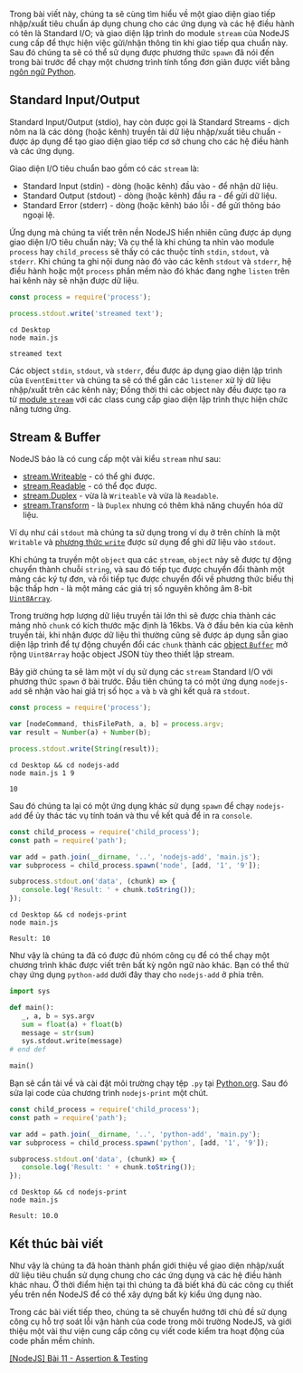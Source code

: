 Trong bài viết này, chúng ta sẽ cùng tìm hiểu về một giao diện giao tiếp nhập/xuất tiêu chuẩn áp dụng chung cho các ứng dụng và các hệ điều hành có tên là Standard I/O; và giao diện lập trình do module `stream` của NodeJS cung cấp để thực hiện việc gửi/nhận thông tin khi giao tiếp qua chuẩn này. Sau đó chúng ta sẽ có thể sử dụng được phương thức `spawn` đã nói đến trong bài trước để chạy một chương trình tính tổng đơn giản được viết bằng [ngôn ngữ Python](https://www.python.org/).

## Standard Input/Output

Standard Input/Output (stdio), hay còn được gọi là Standard Streams - dịch nôm na là các dòng (hoặc kênh) truyền tải dữ liệu nhập/xuất tiêu chuẩn - được áp dụng để tạo giao diện giao tiếp cơ sở chung cho các hệ điều hành và các ứng dụng.

Giao diện I/O tiêu chuẩn bao gồm có các `stream` là:
- Standard Input (stdin) - dòng (hoặc kênh) đầu vào - để nhận dữ liệu.
- Standard Output (stdout) - dòng (hoặc kênh) đầu ra - để gửi dữ liệu.
- Standard Error (stderr) - dòng (hoặc kênh) báo lỗi - để gửi thông báo ngoại lệ.

Ứng dụng mà chúng ta viết trên nền NodeJS hiển nhiên cũng được áp dụng giao diện I/O tiêu chuẩn này; Và cụ thể là khi chúng ta nhìn vào module `process` hay `child_process` sẽ thấy có các thuộc tính `stdin`, `stdout`, và `stderr`. Khi chúng ta ghi nội dung nào đó vào các kênh `stdout` và `stderr`, hệ điều hành hoặc một `process` phần mềm nào đó khác đang nghe `listen` trên hai kênh này sẽ nhận được dữ liệu.

```Desktop/main.js
const process = require('process');

process.stdout.write('streamed text');
```

```CMD|Terminal.io
cd Desktop
node main.js

streamed text
```

Các object `stdin`, `stdout`, và `stderr`, đều được áp dụng giao diện lập trình của `EventEmitter` và chúng ta sẽ có thể gắn các `listener` xử lý dữ liệu nhập/xuất trên các kênh này; Đồng thời thì các object này đều được tạo ra từ [module `stream`](https://nodejs.org/dist/latest-v16.x/docs/api/stream.html) với các class cung cấp giao diện lập trình thực hiện chức năng tương ứng.

## Stream & Buffer

NodeJS bảo là có cung cấp một vài kiểu `stream` như sau:
- [stream.Writeable](https://nodejs.org/dist/latest-v16.x/docs/api/stream.html#class-streamwritable) - có thể ghi được.
- [stream.Readable](https://nodejs.org/dist/latest-v16.x/docs/api/stream.html#class-streamreadable) - có thể đọc được.
- [stream.Duplex](https://nodejs.org/dist/latest-v16.x/docs/api/stream.html#class-streamduplex) - vừa là `Writeable` và vừa là `Readable`.
- [stream.Transform](https://nodejs.org/dist/latest-v16.x/docs/api/stream.html#class-streamtransform) - là `Duplex` nhưng có thêm khả năng chuyển hóa dữ liệu.

Ví dụ như cái `stdout` mà chúng ta sử dụng trong ví dụ ở trên chính là một `Writable` và [phương thức `write`](https://nodejs.org/dist/latest-v16.x/docs/api/stream.html#writablewritechunk-encoding-callback) được sử dụng để ghi dữ liệu vào `stdout`.

Khi chúng ta truyền một `object` qua các `stream`, `object` này sẽ được tự động chuyển thành chuỗi `string`, và sau đó tiếp tục được chuyển đổi thành một mảng các ký tự đơn, và rồi tiếp tục được chuyển đổi về phương thức biểu thị bậc thấp hơn - là một mảng các giá trị số nguyên không âm 8-bit [`Uint8Array`](https://developer.mozilla.org/en-US/docs/Web/JavaScript/Reference/Global_Objects/Uint8Array).

Trong trường hợp lượng dữ liệu truyền tải lớn thì sẽ được chia thành các mảng nhỏ `chunk` có kích thước mặc định là 16kbs. Và ở đầu bên kia của kênh truyền tải, khi nhận được dữ liệu thì thường cũng sẽ được áp dụng sẵn giao diện lập trình để tự động chuyển đổi các `chunk` thành các [object `Buffer`](https://nodejs.org/dist/latest-v16.x/docs/api/buffer.html#class-buffer) mở rộng `Uint8Array` hoặc object JSON tùy theo thiết lập stream.

Bây giờ chúng ta sẽ làm một ví dụ sử dụng các `stream` Standard I/O với phương thức `spawn` ở bài trước. Đầu tiên chúng ta có một ứng dụng `nodejs-add` sẽ nhận vào hai giá trị số học `a` và `b` và ghi kết quả ra `stdout`.

```Desktop/nodejs-add/main.js
const process = require('process');

var [nodeCommand, thisFilePath, a, b] = process.argv;
var result = Number(a) + Number(b);

process.stdout.write(String(result));
```

```CMD|Terminal.io
cd Desktop && cd nodejs-add
node main.js 1 9

10
```

Sau đó chúng ta lại có một ứng dụng khác sử dụng `spawn` để chạy `nodejs-add` để ủy thác tác vụ tính toán và thu về kết quả để in ra `console`.

```Desktop/nodejs-print/main.js
const child_process = require('child_process');
const path = require('path');

var add = path.join(__dirname, '..', 'nodejs-add', 'main.js');
var subprocess = child_process.spawn('node', [add, '1', '9']);

subprocess.stdout.on('data', (chunk) => {
   console.log('Result: ' + chunk.toString());
});
```

```CMD|Terminal.io
cd Desktop && cd nodejs-print
node main.js

Result: 10
```

Như vậy là chúng ta đã có được đủ nhóm công cụ để có thể chạy một chương trình khác được viết trên bất kỳ ngôn ngữ nào khác. Bạn có thể thử chạy ứng dụng `python-add` dưới đây thay cho `nodejs-add` ở phía trên.

```Desktop/python-add/main.py
import sys

def main():
   _, a, b = sys.argv
   sum = float(a) + float(b)
   message = str(sum)
   sys.stdout.write(message)
# end def

main()
```

Bạn sẽ cần tải về và cài đặt môi trường chạy tệp `.py` tại [Python.org](https://www.python.org/). Sau đó sửa lại code của chương trình `nodejs-print` một chút.

```Desktop/nodejs-print/main.js
const child_process = require('child_process');
const path = require('path');

var add = path.join(__dirname, '..', 'python-add', 'main.py');
var subprocess = child_process.spawn('python', [add, '1', '9']);

subprocess.stdout.on('data', (chunk) => {
   console.log('Result: ' + chunk.toString());
});
```

```CMD|Terminal.io
cd Desktop && cd nodejs-print
node main.js

Result: 10.0
```

## Kết thúc bài viết

Như vậy là chúng ta đã hoàn thành phần giới thiệu về giao diện nhập/xuất dữ liệu tiêu chuẩn sử dụng chung cho các ứng dụng và các hệ điều hành khác nhau. Ở thời điểm hiện tại thì chúng ta đã biết khá đủ các công cụ thiết yếu trên nền NodeJS để có thể xây dựng bất kỳ kiểu ứng dụng nào.

Trong các bài viết tiếp theo, chúng ta sẽ chuyển hướng tới chủ đề sử dụng công cụ hỗ trợ soát lỗi vận hành của code trong môi trường NodeJS, và giới thiệu một vài thư viện cung cấp công cụ viết code kiểm tra hoạt động của code phần mềm chính.

[[NodeJS] Bài 11 - Assertion & Testing](https://viblo.asia/p/63vKjANy52R)
